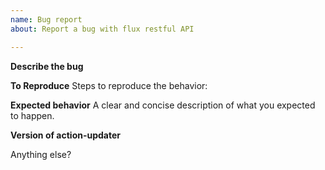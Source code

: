 ```yaml
---
name: Bug report
about: Report a bug with flux restful API

---
```


**Describe the bug**

**To Reproduce**
Steps to reproduce the behavior:

**Expected behavior**
A clear and concise description of what you expected to happen.

**Version of action-updater**

Anything else?
